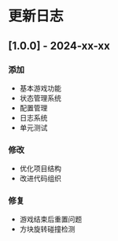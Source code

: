 # 更新日志

## [1.0.0] - 2024-xx-xx
### 添加
- 基本游戏功能
- 状态管理系统
- 配置管理
- 日志系统
- 单元测试

### 修改
- 优化项目结构
- 改进代码组织

### 修复
- 游戏结束后重置问题
- 方块旋转碰撞检测 